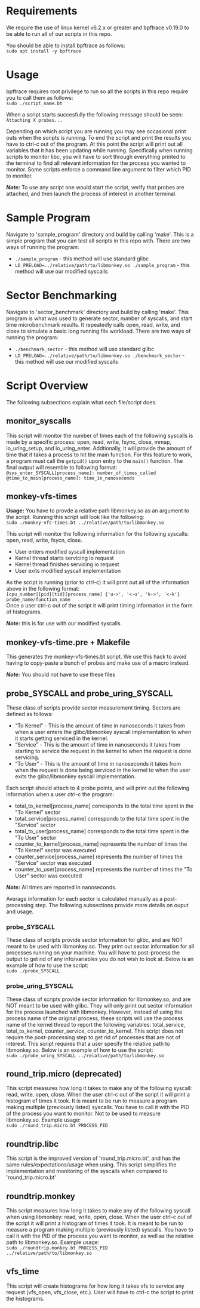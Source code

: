 # Requirements
We require the use of linux kernel v6.2.x or greater and bpftrace v0.19.0 to be able to run all of our scripts in this repo.

You should be able to install bpftrace as follows:  
`sudo apt install -y bpftrace`

# Usage
bpftrace requires root privilege to run so all the scripts in this repo require you to call them as follows:  
`sudo ./script_name.bt`  

When a script starts succesfully the following message should be seen:  
`Attaching X probes...`

Depending on which script you are running you may see occasional print outs when the scripts is running. To end the script and print the results you have to ctrl-c out of the program. At this point the script will print out all variables that it has been updating while running. Specifically when running scripts to monitor libc, you will have to sort through everything printed to the terminal to find all relevant information for the process you wanted to monitor. Some scripts enforce a command line argument to filter which PID to monitor.  

***Note:*** To use any script one would start the script, verify that probes are attached, and then launch the process of interest in another terminal.

# Sample Program
Navigate to 'sample_program' directory and build by calling 'make'. This is a simple program that you can test all scripts in this repo with. There are two ways of running the program:  
* `./sample_program` - this method will use standard glibc
* `LD_PRELOAD=../relative/path/to/libmonkey.so ./sample_program` - this method will use our modified syscalls

# Sector Benchmarking
Navigate to 'sector_benchmark' directory and build by calling 'make'. This program is what was used to generate sector, number of syscalls, and start time microbenchmark results. It repeatedly calls open, read, write, and close to simulate a basic long running file workload. There are two ways of running the program:  
* `./benchmark_sector` - this method will use standard glibc
* `LD_PRELOAD=../relative/path/to/libmonkey.so ./benchmark_sector` - this method will use our modified syscalls

# Script Overview
The following subsections explain what each file/script does.

## monitor_syscalls
This script will monitor the number of times each of the following syscalls is made by a specific process: open, read, write, fsync, close, mmap, io_uring_setup, and io_uring_enter. Addtionally, it will provide the amount of time that it takes a process to hit the main function. For this feature to work, a program must call the `getpid()` upon entry to the `main()` function. The final output will resemble to following format:  
`@sys_enter_SYSCALL[process_name]: number_of_times_called`  
`@time_to_main[process_name]: time_in_nanoseconds`  

## monkey-vfs-times
**Usage:** You have to provde a relative path libmonkey.so as an argument to the script. Running this script will look like the following:  
`sudo ./monkey-vfs-times.bt ../relative/path/to/libmonkey.so`  

This script will monitor the following information for the following syscalls: open, read, write, fsycn, close.  
* User enters modified syscall implementation
* Kernel thread starts servicing io request
* Kernel thread finishes servicing io request
* User exits modified syscall implementation
  
As the script is running (prior to ctrl-c) it will print out all of the information above in the following format:  
`[cpu_number][pid][tid][process_name] {'u->', '<-u', 'k->', '<-k'} probe_name/function_name`  
Once a user ctrl-c out of the script it will print timing information in the form of histograms.  
  
***Note:*** this is for use with our modified syscalls

## monkey-vfs-time.pre + Makefile
This generates the monkey-vfs-times.bt script. We use this hack to avoid having to copy-paste a bunch of probes and make use of a macro instead.  

***Note:*** You should not have to use these files  

## probe_SYSCALL and probe_uring_SYSCALL
These class of scripts provide sector measurement timing. Sectors are defined as follows:
* “To Kernel” - This is the amount of time in nanoseconds it takes from when a user enters the glibc/libmonkey syscall implementation to when it starts getting serviced in the kernel.
* “Service” - This is the amount of time in nanoseconds it takes from starting to service the request in the kernel to when the request is done servicing.
* “To User” - This is the amount of time in nanoseconds it takes from when the request is done being serviced in the kernel to when the user exits the glibc/libmonkey syscall implementation.

Each script should attach to 4 probe points, and will print out the following information when a user ctrl-c the program:
* total_to_kernel[process_name] corresponds to the total time spent in the "To Kernel" sector
* total_service[process_name] corresponds to the total time spent in the "Service" sector
* total_to_user[process_name] corresponds to the total time spent in the "To User" sector
* counter_to_kernel[process_name] represents the number of times the "To Kernel" sector was executed
* counter_service[process_name] represents the number of times the "Service" sector was executed
* counter_to_user[process_name] represents the number of times the "To User" sector was executed

***Note:*** All times are reported in nanoseconds.  

Average information for each sector is calculated manually as a post-processing step. The following subsections provide more details on ouput and usage.

### probe_SYSCALL
These class of scripts provide sector information for glibc, and are NOT meant to be used with libmonkey.so. They print out sector information for all processes running on your machine. You will have to post-process the output to get rid of any info/variables you do not wish to look at. Below is an example of how to use the script:  
`sudo ./probe_SYSCALL`

### probe_uring_SYSCALL
These class of scripts provide sector information for libmonkey.so, and are NOT meant to be used with glibc. They will only print out sector information for the process launched with libmonkey. However, instead of using the process name of the original process, these scripts will use the process name of the kernel thread to report the following variables: total_service, total_to_kernel, counter_service, counter_to_kernel. This script does not require the post-processing step to get rid of processes that are not of interest. This script requires that a user specify the relative path to libmonkey.so. Below is an example of how to use the script:  
`sudo ./probe_uring_SYSCALL ../relative/path/to/libmonkey.so`  

## round_trip.micro (deprecated)
This script measures how long it takes to make any of the following syscall: read, write, open, close. When the user ctrl-c out of the script it will print a histogram of times it took. It is meant to be run to measure a program making multiple (previously listed) syscalls. You have to call it with the PID of the process you want to monitor. Not to be used to measure libmonkey.so. Example usage:  
`sudo ./round_trip.micro.bt PROCESS_PID`  

## roundtrip.libc
This script is the improved version of 'round_trip.micro.bt', and has the same rules/expectations/usage when using. This script simplifies the implementation and monitoring of the syscalls when compared to 'round_trip.micro.bt'

## roundtrip.monkey
This script measures how long it takes to make any of the following syscall when using libmonkey: read, write, open, close. When the user ctrl-c out of the script it will print a histogram of times it took. It is meant to be run to measure a program making multiple (previously listed) syscalls. You have to call it with the PID of the process you want to monitor, as well as the relative path to libmonkey.so. Example usage:  
`sudo ./roundtrip.monkey.bt PROCESS_PID ../relative/path/to/libmonkey.so`  

## vfs_time
This script will create histograms for how long it takes vfs to service any request (vfs_open, vfs_close, etc.). User will have to ctrl-c the script to print the histograms.
